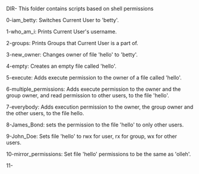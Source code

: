 DIR- This folder contains scripts based on shell permissions

0-iam_betty: Switches Current User to 'betty'.

1-who_am_i: Prints Current User's username.

2-groups: Prints Groups that Current User is a part of.

3-new_owner: Changes owner of file 'hello' to 'betty'.

4-empty: Creates an empty file called 'hello'.

5-execute: Adds execute permission to the owner of a file called 'hello'.

6-multiple_permissions: Adds execute permission to the owner and the group owner, and read permission to other users, to the file 'hello'.

7-everybody: Adds execution permission to the owner, the group owner and the other users, to the file hello.

8-James_Bond: sets the permission to the file 'hello' to only other users.

9-John_Doe: Sets file 'hello' to rwx for user, rx for group, wx for other users.

10-mirror_permissions: Set file 'hello' permissions to be the same as 'olleh'.

11-